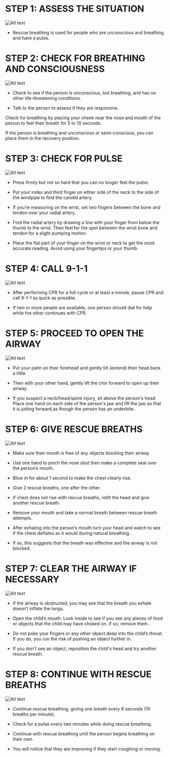 # STEP 1: ASSESS THE SITUATION
![Alt text](/Images/AdultShock/adultShock9.jpg)

- Rescue breathing is used for people who are unconscious and breathing and have a pulse.

# STEP 2: CHECK FOR BREATHING AND CONSCIOUSNESS

![Alt text](/Images/AdultShock/adultShock2.jpg)

- Check to see if the person is unconscious, but breathing, and has no other life-threatening conditions.

- Talk to the person to assess if they are responsive.

Check for breathing by placing your cheek near the nose and mouth of the person to feel their breath for 5 to 10 seconds.

If the person is breathing and unconscious or semi-conscious, you can place them in the recovery position.
 
# STEP 3: CHECK FOR PULSE

![Alt text](/Images/AdultShock/adultShock7.jpg)

- Press firmly but not so hard that you can no longer feel the pulse.

- Put your index and third finger on either side of the neck to the side of the windpipe to find the carotid artery.

- If you’re measuring on the wrist, set two fingers between the bone and tendon over your radial artery.

- Find the radial artery by drawing a line with your finger from below the thumb to the wrist. Then feel for the spot between the wrist bone and tendon for a slight pumping motion.

- Place the flat part of your finger on the wrist or neck to get the most accurate reading. Avoid using your fingertips or your thumb.

# STEP 4: CALL 9-1-1

![Alt text](/Images/AdultCPR/adultCPR2.jpg)

- After performing CPR for a full cycle or at least a minute, pause CPR and call 9-1-1 as quick as possible.

- If two or more people are available, one person should dial for help while the other continues with CPR.

# STEP 5: PROCEED TO OPEN THE AIRWAY

![Alt text](/Images/AdultCPR/adultCPR28.jpg)

- Put your palm on their forehead and gently tilt (extend) their head back a little. 

- Then with your other hand, gently lift the chin forward to open up their airway.

- If you suspect a neck/head/spine injury, sit above the person's head. Place one hand on each side of the person's jaw and lift the jaw so that it is jutting forward,as though the person has an underbite.

# STEP 6: GIVE RESCUE BREATHS

![Alt text](/Images/AdultCPR/adultCPR29.jpg)

- Make sure their mouth is free of any objects blocking their airway. 

- Use one hand to pinch the nose shut then make a complete seal over the person’s mouth.

- Blow in for about 1 second to make the
chest clearly rise.

- Give 2 rescue breaths, one after the other.

- If chest does not rise with rescue breaths, retilt the head and give another rescue breath.

- Remove your mouth and take a normal breath between rescue breath attempts.

- After exhaling into the person’s mouth turn your head and watch to see if the chest deflates as it would during natural breathing.

- If so, this suggests that the breath was effective and the airway is not blocked.

# STEP 7: CLEAR THE AIRWAY IF NECESSARY

![Alt text](/Images/AdultCPR/adultCPR26.jpg)

- If the airway is obstructed, you may see that the breath you exhale doesn’t inflate the lungs.

- Open the child’s mouth. Look inside to see if you see any pieces of food or objects that the child may have choked on. If so, remove them.

- Do not poke your fingers or any other object deep into the child’s throat. If you do, you run the risk of pushing an object further in.

- If you don't see an object, reposition the child's head and try another rescue breath. 

# STEP 8: CONTINUE WITH RESCUE BREATHS

![Alt text](/Images/AdultCPR/adultCPR29.jpg)

- Continue rescue breathing, giving one breath every 6 seconds (10 breaths per minute).

- Check for a pulse every two minutes while doing rescue breathing. 

- Continue with rescue breathing until the person begins breathing on their own. 

- You will notice that they are improving if they start coughing or moving.